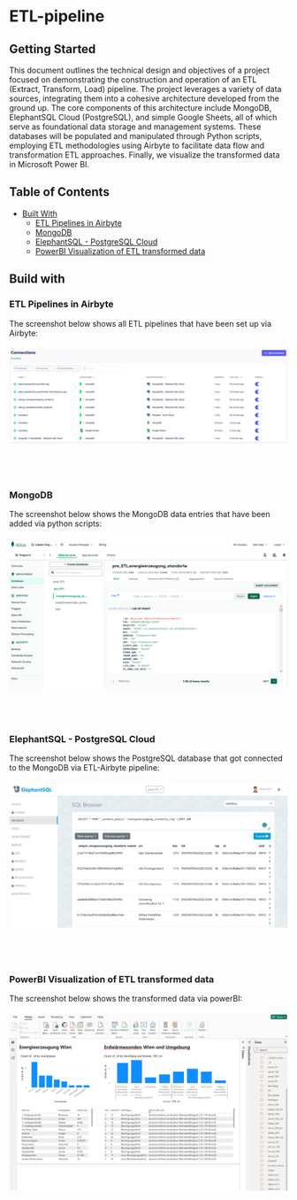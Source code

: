 # ETL-pipeline

## Getting Started
This document outlines the technical design and objectives of a project focused on demonstrating the construction and operation of an ETL (Extract, Transform, Load) pipeline. The project leverages a variety of data sources, integrating them into a cohesive architecture developed from the ground up. The core components of this architecture include MongoDB, ElephantSQL Cloud (PostgreSQL), and simple Google Sheets, all of which serve as foundational data storage and management systems. These databases will be populated and manipulated through Python scripts, employing ETL methodologies using Airbyte to facilitate data flow and transformation ETL approaches. Finally, we visualize the transformed data in Microsoft Power BI.

## Table of Contents
- [Built With](#built-with)
  - [ETL Pipelines in Airbyte](#etl-pipelines-in-airbyte)
  - [MongoDB](#mongo-db)
  - [ElephantSQL - PostgreSQL Cloud](#elephant-sql)
  - [PowerBI Visualization of ETL transformed data](#power-bi)

## Build with

### ETL Pipelines in Airbyte

The screenshot below shows all ETL pipelines that have been set up via Airbyte: 

<div style="margin-top:20px; margin-bottom:80px;">
    <img src="resources/ETL-Airbyte_ext.png" alt="Example Image">
</div>

### MongoDB
The screenshot below shows the MongoDB data entries that have been added via python scripts:

<div style="margin-top:20px; margin-bottom:80px;">
    <img src="resources/mongodb.png" alt="Example Image">
</div>

### ElephantSQL - PostgreSQL Cloud
The screenshot below shows the PostgreSQL database that got connected to the MongoDB via ETL-Airbyte pipeline:

<div style="margin-top:20px; margin-bottom:80px;">
    <img src="resources/postgreSQL Cloud.png" alt="Example Image">
</div>

### PowerBI Visualization of ETL transformed data
The screenshot below shows the transformed data via powerBI:

<div style="margin-top:20px; margin-bottom:80px;">
    <img src="resources/powerBI-visualization.png" alt="Example Image">
</div>



